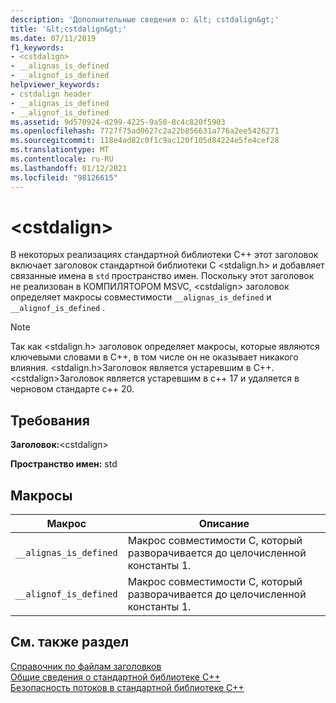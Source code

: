 ```yaml
---
description: 'Дополнительные сведения о: &lt; cstdalign&gt;'
title: '&lt;cstdalign&gt;'
ms.date: 07/11/2019
f1_keywords:
- <cstdalign>
- __alignas_is_defined
- __alignof_is_defined
helpviewer_keywords:
- cstdalign header
- __alignas_is_defined
- __alignof_is_defined
ms.assetid: 9d570924-d299-4225-9a58-8c4c820f5903
ms.openlocfilehash: 7727f75ad0627c2a22b856631a776a2ee5426271
ms.sourcegitcommit: 118e4ad82c0f1c9ac120f105d84224e5fe4cef28
ms.translationtype: MT
ms.contentlocale: ru-RU
ms.lasthandoff: 01/12/2021
ms.locfileid: "98126615"
---
```

# <a name="ltcstdaligngt"></a>&lt;cstdalign&gt;

В некоторых реализациях стандартной библиотеки C++ этот заголовок включает заголовок стандартной библиотеки C \<stdalign.h> и добавляет связанные имена в `std` пространство имен. Поскольку этот заголовок не реализован в КОМПИЛЯТОРОМ MSVC, \<cstdalign> заголовок определяет макросы совместимости `__alignas_is_defined` и `__alignof_is_defined` .

> [!NOTE]
> Так как \<stdalign.h> заголовок определяет макросы, которые являются ключевыми словами в C++, в том числе он не оказывает никакого влияния. \<stdalign.h>Заголовок является устаревшим в C++. \<cstdalign>Заголовок является устаревшим в c++ 17 и удаляется в черновом стандарте c++ 20.

## <a name="requirements"></a>Требования

**Заголовок:**\<cstdalign>

**Пространство имен:** std

## <a name="macros"></a>Макросы

| Макрос | Описание |
| - | - |
| `__alignas_is_defined` | Макрос совместимости C, который разворачивается до целочисленной константы 1. |
| `__alignof_is_defined` | Макрос совместимости C, который разворачивается до целочисленной константы 1. |

## <a name="see-also"></a>См. также раздел

[Справочник по файлам заголовков](cpp-standard-library-header-files.md)\
[Общие сведения о стандартной библиотеке C++](cpp-standard-library-overview.md)\
[Безопасность потоков в стандартной библиотеке C++](thread-safety-in-the-cpp-standard-library.md)
